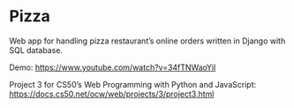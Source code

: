 # Pizza

Web app for handling pizza restaurant’s online orders written in Django with SQL database. 

Demo: https://www.youtube.com/watch?v=34fTNWaoYiI

Project 3 for CS50’s Web Programming with Python and JavaScript: https://docs.cs50.net/ocw/web/projects/3/project3.html
